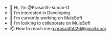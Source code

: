 - 👋 Hi, I’m @Prasanth-kumar-G
- 👀 I’m interested in Developing
- 🌱 I’m currently working on MuleSoft
- 💞️ I’m looking to collaborate on MuleSoft
- 📫 How to reach me g.prasanth026@gmail.com

<!---
Prasanth-kumar-G/Prasanth-kumar-G is a ✨ special ✨ repository because its `README.md` (this file) appears on your GitHub profile.
You can click the Preview link to take a look at your changes.
--->
